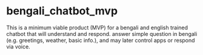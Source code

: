 # bengali_chatbot_mvp
This is a minimum viable product (MVP) for a bengali and english trained chatbot that will understand and respond. answer simple question in bengali (e.g. greetings, weather, basic info.), and may later control apps or respond via voice.
